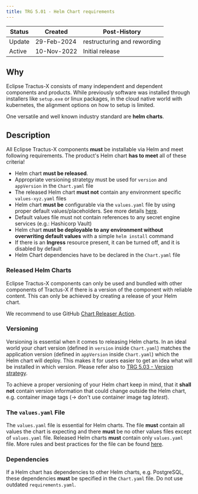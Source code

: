 ```yaml
---
title: TRG 5.01 - Helm Chart requirements
---
```


| Status | Created     | Post-History                |
| ------ | ----------- | --------------------------- |
| Update | 29-Feb-2024 | restructuring and rewording |
| Active | 10-Nov-2022 | Initial release             |

## Why

Eclipse Tractus-X consists of many independent and dependent components and products. While previously software was installed through installers like `setup.exe` or linux packages, in the cloud native world with kubernetes, the alignment options on how to setup is limited.

One versatile and well known industry standard are **helm charts**.

## Description

All Eclipse Tractus-X components **must** be installable via Helm and meet following requirements. The product's Helm
chart **has to meet** all of these criteria!

- Helm chart **must be released**.
- Appropriate versioning stratetgy must be used for `version` and `appVersion` in the `Chart.yaml` file
- The released Helm chart **must not** contain any environment specific `values-xyz.yaml` files
- Helm chart **must be** configurable via the `values.yaml` file by using proper default values/placeholders. See more details [here](../trg-5/trg-5-05).
- Default values file must not contain references to any secret engine services (e.g.: Hashicorp Vault)
- Helm chart **must be deployable to any environment without overwriting default values** with a simple `helm install`
  command
- If there is an **Ingress** resource present, it can be turned off, and it is disabled by default
- Helm Chart dependencies have to be declared in the `Chart.yaml` file

### Released Helm Charts

Eclipse Tractus-X components can only be used and bundled with other components of Tractus-X if there is a version of the
component with reliable content. This can only be achieved by creating a release of your Helm chart.

We recommend to use GitHub [Chart Releaser Action](https://github.com/helm/chart-releaser-action).

### Versioning

Versioning is essential when it comes to releasing Helm charts. In an ideal world your chart version (defined
in `version` inside `Chart.yaml`) matches the application version (defined in `appVersion` inside `Chart.yaml`) which
the Helm chart will deploy. This makes it for users easier to get an idea what will be installed in which version.
Please refer also to [TRG 5.03 - Version strategy](trg-5-03.md).

To achieve a proper versioning of your Helm chart keep in mind, that it **shall not** contain version information that could
change outside the Helm chart, e.g. container image tags (-> don't use container image tag *latest*).

### The `values.yaml` File

The `values.yaml` file is essential for Helm charts. The file **must** contain all values the chart is expecting and
there **must** be no other values files except of `values.yaml` file. Released Helm charts **must** contain
only `values.yaml` file.
More rules and best practices for the file can be found [here](../trg-5/trg-5-05).

### Dependencies

If a Helm chart has dependencies to other Helm charts, e.g. PostgreSQL, these dependencies **must** be specified in
the `Chart.yaml` file. Do not use outdated `requirements.yaml`.
